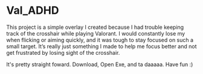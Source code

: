 # Val_ADHD
This project is a simple overlay I created because I had trouble keeping track of the crosshair while playing Valorant. I would constantly lose my when flicking or aiming quickly, and it was tough to stay focused on such a small target. It’s really just something I made to help me focus better and not get frustrated by losing sight of the crosshair.


It's pretty straight foward. Download, Open Exe, and ta daaaaa. Have fun :)

